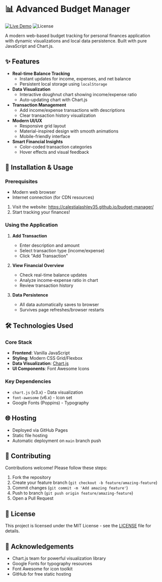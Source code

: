 # 📊 Advanced Budget Manager

[![Live Demo](https://img.shields.io/badge/demo-live-brightgreen?style=for-the-badge&logo=github)](https://calestialashley35.github.io/budget-manager/)
![License](https://img.shields.io/badge/license-MIT-blue?style=for-the-badge)

A modern web-based budget tracking for personal finances application with dynamic visualizations and local data persistence. Built with pure JavaScript and Chart.js.

## ✨ Features

- **Real-time Balance Tracking**
  - Instant updates for income, expenses, and net balance
  - Persistent local storage using `localStorage`
- **Data Visualization**
  - Interactive doughnut chart showing income/expense ratio
  - Auto-updating chart with Chart.js
- **Transaction Management**
  - Add income/expense transactions with descriptions
  - Clear transaction history visualization
- **Modern UI/UX**
  - Responsive grid layout
  - Material-inspired design with smooth animations
  - Mobile-friendly interface
- **Smart Financial Insights**
  - Color-coded transaction categories
  - Hover effects and visual feedback

## 🚀 Installation & Usage

### Prerequisites
- Modern web browser
- Internet connection (for CDN resources)

1. Visit the website: https://calestialashley35.github.io/budget-manager/
2. Start tracking your finances!

### Using the Application
1. **Add Transaction**
   - Enter description and amount
   - Select transaction type (income/expense)
   - Click "Add Transaction"

2. **View Financial Overview**
   - Check real-time balance updates
   - Analyze income-expense ratio in chart
   - Review transaction history

3. **Data Persistence**
   - All data automatically saves to browser
   - Survives page refreshes/browser restarts

## 🛠️ Technologies Used

### Core Stack
- **Frontend**: Vanilla JavaScript
- **Styling**: Modern CSS Grid/Flexbox
- **Data Visualization**: [Chart.js](https://www.chartjs.org/)
- **UI Components**: Font Awesome Icons

### Key Dependencies
- `chart.js` (v3.x) - Data visualization
- `font-awesome` (v6.x) - Icon set
- Google Fonts (Poppins) - Typography

## 🌐 Hosting
- Deployed via GitHub Pages
- Static file hosting
- Automatic deployment on `main` branch push

## 🤝 Contributing

Contributions welcome! Please follow these steps:
1. Fork the repository
2. Create your feature branch (`git checkout -b feature/amazing-feature`)
3. Commit changes (`git commit -m 'Add amazing feature'`)
4. Push to branch (`git push origin feature/amazing-feature`)
5. Open a Pull Request

## 📄 License

This project is licensed under the MIT License - see the [LICENSE](LICENSE) file for details.

## 🙌 Acknowledgements

- Chart.js team for powerful visualization library
- Google Fonts for typography resources
- Font Awesome for icon toolkit
- GitHub for free static hosting